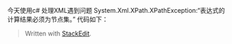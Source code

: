 今天使用c# 处理XML遇到问题
System.Xml.XPath.XPathException:“表达式的计算结果必须为节点集。”
代码如下：
	


> Written with [StackEdit](https://stackedit.io/).
<!--stackedit_data:
eyJwcm9wZXJ0aWVzIjoiZXh0ZW5zaW9uczogLm1kXG4iLCJoaX
N0b3J5IjpbMTQ0ODIxMDg4NV19
-->